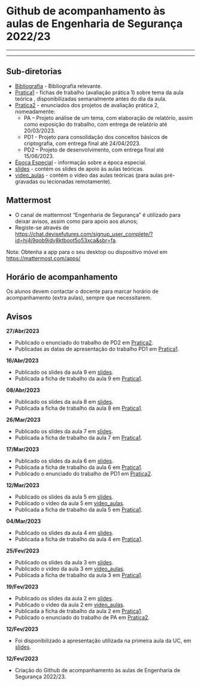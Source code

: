 # Github de acompanhamento às aulas de Engenharia de Segurança 2022/23

----

----

## Sub-diretorias

- [Bibliografia](Bibliografia) - Bibliografia relevante.
- [Pratica1](Pratica1) - fichas de trabalho (avaliação prática 1) sobre tema da aula teórica , disponibilizadas semanalmente antes do dia da aula.
- [Pratica2](Pratica2) - enunciados dos projetos de avaliação prática 2, nomeadamente:
  - PA – Projeto análise de um tema, com elaboração de relatório, assim como exposição do trabalho, com entrega de relatório até 20/03/2023.
  - PD1 - Projeto para consolidação dos conceitos básicos de criptografia, com entrega final até 24/04/2023.
  - PD2 – Projeto de desenvolvimento, com entrega final até 15/06/2023.
- [Época Especial](EpocaEspecial) - informação sobre a época especial.
- [slides](slides) - contém os slides de apoio às aulas teóricas.
- [video_aulas](video_aulas) - contém o video das aulas teóricas (para aulas pré-gravadas ou lecionadas remotamente).

## Mattermost

- O canal de mattermost “Engenharia de Segurança” é utilizado para deixar avisos, assim como para apoio aos alunos;
- Registe-se através de <https://chat.devisefutures.com/signup_user_complete/?id=hj4j9qob9idy8ktboot5o53xca&sbr=fa>.

Nota: Obtenha a app para o seu desktop ou dispositivo móvel em <https://mattermost.com/apps/>

## Horário de acompanhamento

Os alunos devem contactar o docente para marcar horário de acompanhamento (extra aulas), sempre que necessitarem.

## Avisos

**27/Abr/2023**

- Publicado o enunciado do trabalho de PD2 em [Pratica2](Pratica2).
- Publicadas as datas de apresentação do trabalho PD1 em [Pratica1](Pratica1).

**16/Abr/2023**

- Publicado os slides da aula 9 em [slides](slides).
- Publicada a ficha de trabalho da aula 9 em [Pratica1](Pratica1).

**08/Abr/2023**

- Publicado os slides da aula 8 em [slides](slides).
- Publicada a ficha de trabalho da aula 8 em [Pratica1](Pratica1).

**26/Mar/2023**

- Publicado os slides da aula 7 em [slides](slides).
- Publicada a ficha de trabalho da aula 7 em [Pratica1](Pratica1).

**17/Mar/2023**

- Publicado os slides da aula 6 em [slides](slides).
- Publicada a ficha de trabalho da aula 6 em [Pratica1](Pratica1).
- Publicado o enunciado do trabalho de PD1 em [Pratica2](Pratica2).

**12/Mar/2023**

- Publicado os slides da aula 5 em [slides](slides).
- Publicado o video da aula 5 em [video_aulas](video_aulas).
- Publicada a ficha de trabalho da aula 5 em [Pratica1](Pratica1).

**04/Mar/2023**

- Publicado os slides da aula 4 em [slides](slides).
- Publicada a ficha de trabalho da aula 4 em [Pratica1](Pratica1).

**25/Fev/2023**

- Publicado os slides da aula 3 em [slides](slides).
- Publicado o video da aula 3 em [video_aulas](video_aulas).
- Publicada a ficha de trabalho da aula 3 em [Pratica1](Pratica1).

**19/Fev/2023**

- Publicado os slides da aula 2 em [slides](slides).
- Publicado o video da aula 2 em [video_aulas](video_aulas).
- Publicada a ficha de trabalho da aula 2 em [Pratica1](Pratica1).
- Publicado o enunciado do trabalho de PA em [Pratica2](Pratica2).

**12/Fev/2023**

- Foi disponibilizado a apresentação utilizada na primeira aula da UC, em [slides](slides).

**12/Fev/2023**

- Criação do Github de acompanhamento às aulas de Engenharia de Segurança 2022/23.

